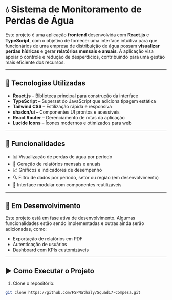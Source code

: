 # 💧 Sistema de Monitoramento de Perdas de Água

Este projeto é uma aplicação **frontend** desenvolvida com **React.js** e **TypeScript**, com o objetivo de fornecer uma interface intuitiva para que funcionários de uma empresa de distribuição de água possam **visualizar perdas hídricas** e gerar **relatórios mensais e anuais**. A aplicação visa apoiar o controle e redução de desperdícios, contribuindo para uma gestão mais eficiente dos recursos.

---

## 🚀 Tecnologias Utilizadas

- **React.js** – Biblioteca principal para construção da interface
- **TypeScript** – Superset do JavaScript que adiciona tipagem estática
- **Tailwind CSS** – Estilização rápida e responsiva
- **shadcn/ui** – Componentes UI prontos e acessíveis
- **React Router** – Gerenciamento de rotas da aplicação
- **Lucide Icons** – Ícones modernos e otimizados para web

---

## 📌 Funcionalidades

- 📊 Visualização de perdas de água por período
- 📅 Geração de relatórios mensais e anuais
- 📈 Gráficos e indicadores de desempenho
- 🔍 Filtro de dados por período, setor ou região (em desenvolvimento)
- 🧩 Interface modular com componentes reutilizáveis

---

## 🧪 Em Desenvolvimento

Este projeto está em fase ativa de desenvolvimento. Algumas funcionalidades estão sendo implementadas e outras ainda serão adicionadas, como:

- Exportação de relatórios em PDF
- Autenticação de usuários
- Dashboard com KPIs customizáveis

---

## ▶️ Como Executar o Projeto

1. Clone o repositório:

```bash
git clone https://github.com/FSPNathaly/Squad17-Compesa.git
